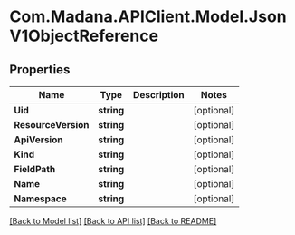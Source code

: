 
# Com.Madana.APIClient.Model.JsonV1ObjectReference

## Properties

Name | Type | Description | Notes
------------ | ------------- | ------------- | -------------
**Uid** | **string** |  | [optional] 
**ResourceVersion** | **string** |  | [optional] 
**ApiVersion** | **string** |  | [optional] 
**Kind** | **string** |  | [optional] 
**FieldPath** | **string** |  | [optional] 
**Name** | **string** |  | [optional] 
**Namespace** | **string** |  | [optional] 

[[Back to Model list]](../README.md#documentation-for-models)
[[Back to API list]](../README.md#documentation-for-api-endpoints)
[[Back to README]](../README.md)

